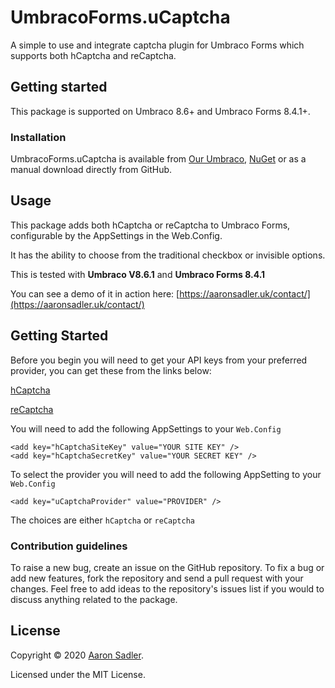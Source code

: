 # UmbracoForms.uCaptcha

A simple to use and integrate captcha plugin for Umbraco Forms which supports both hCaptcha and reCaptcha.

## Getting started

This package is supported on Umbraco 8.6+ and Umbraco Forms 8.4.1+.

### Installation

UmbracoForms.uCaptcha is available from [Our Umbraco](https://our.umbraco.com/packages/website-utilities/umbracoformshcaptcha/), [NuGet](https://www.nuget.org/packages/AaronSadler.HCaptcha/) or as a manual download directly from GitHub.

## Usage

This package adds both hCaptcha or reCaptcha to Umbraco Forms, configurable by the AppSettings in the Web.Config.

It has the ability to choose from the traditional checkbox or invisible options.

This is tested with **Umbraco V8.6.1** and **Umbraco Forms 8.4.1**

You can see a demo of it in action here:
[https://aaronsadler.uk/contact/](https://aaronsadler.uk/contact/)


## Getting Started

Before you begin you will need to get your API keys from your preferred provider, you can get these from the links below:

[hCaptcha](https://hCaptcha.com/?r=0d16470cad8d)

[reCaptcha](https://www.google.com/recaptcha/about/)

You will need to add the following AppSettings to your `Web.Config`

    <add key="hCaptchaSiteKey" value="YOUR SITE KEY" />
    <add key="hCaptchaSecretKey" value="YOUR SECRET KEY" />

To select the provider you will need to add the following AppSetting to your `Web.Config`
    
    <add key="uCaptchaProvider" value="PROVIDER" />

The choices are either `hCaptcha` or `reCaptcha`

### Contribution guidelines

To raise a new bug, create an issue on the GitHub repository. To fix a bug or add new features, fork the repository and send a pull request with your changes. Feel free to add ideas to the repository's issues list if you would to discuss anything related to the package.

## License

Copyright &copy; 2020 [Aaron Sadler](https://aaronsadler.uk/).

Licensed under the MIT License.
